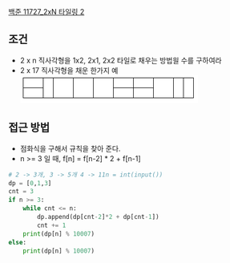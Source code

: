 
[백준 11727_2xN 타일링 2](https://www.acmicpc.net/problem/11727)



## 조건 

- 2 x n 직사각형을 1x2, 2x1, 2x2 타일로 채우는 방법읠 수를 구하여라
- 2 x 17 직사각형을 채운 한가지 예
 ![](Algorithm/baekjoon/assets/Pasted%20image%2020221018085544.png)


## 접근 방법

- 점화식을 구해서 규칙을 찾아 준다.
- n >= 3 일 때, f[n] = f[n-2] * 2  + f[n-1]


```python
# 2 -> 3개, 3 -> 5개 4 -> 11n = int(input())  
dp = [0,1,3]  
cnt = 3  
if n >= 3:  
    while cnt <= n:  
        dp.append(dp[cnt-2]*2 + dp[cnt-1])  
        cnt += 1  
    print(dp[n] % 10007)  
else:  
    print(dp[n] % 10007)
```


